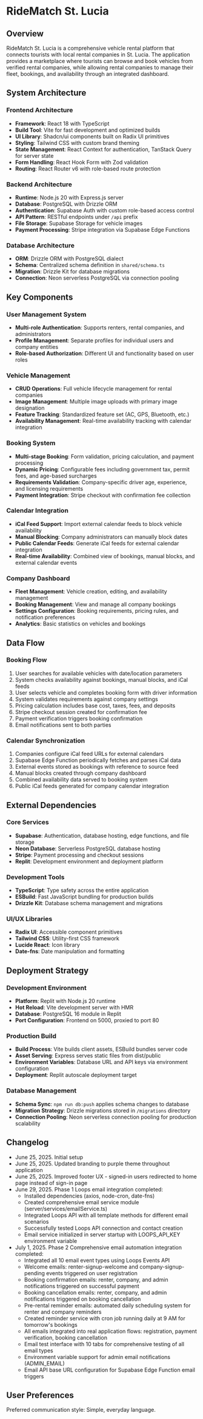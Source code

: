 # RideMatch St. Lucia

## Overview

RideMatch St. Lucia is a comprehensive vehicle rental platform that connects tourists with local rental companies in St. Lucia. The application provides a marketplace where tourists can browse and book vehicles from verified rental companies, while allowing rental companies to manage their fleet, bookings, and availability through an integrated dashboard.

## System Architecture

### Frontend Architecture
- **Framework**: React 18 with TypeScript
- **Build Tool**: Vite for fast development and optimized builds
- **UI Library**: Shadcn/ui components built on Radix UI primitives
- **Styling**: Tailwind CSS with custom brand theming
- **State Management**: React Context for authentication, TanStack Query for server state
- **Form Handling**: React Hook Form with Zod validation
- **Routing**: React Router v6 with role-based route protection

### Backend Architecture
- **Runtime**: Node.js 20 with Express.js server
- **Database**: PostgreSQL with Drizzle ORM
- **Authentication**: Supabase Auth with custom role-based access control
- **API Pattern**: RESTful endpoints under `/api` prefix
- **File Storage**: Supabase Storage for vehicle images
- **Payment Processing**: Stripe integration via Supabase Edge Functions

### Database Architecture
- **ORM**: Drizzle ORM with PostgreSQL dialect
- **Schema**: Centralized schema definition in `shared/schema.ts`
- **Migration**: Drizzle Kit for database migrations
- **Connection**: Neon serverless PostgreSQL via connection pooling

## Key Components

### User Management System
- **Multi-role Authentication**: Supports renters, rental companies, and administrators
- **Profile Management**: Separate profiles for individual users and company entities
- **Role-based Authorization**: Different UI and functionality based on user roles

### Vehicle Management
- **CRUD Operations**: Full vehicle lifecycle management for rental companies
- **Image Management**: Multiple image uploads with primary image designation
- **Feature Tracking**: Standardized feature set (AC, GPS, Bluetooth, etc.)
- **Availability Management**: Real-time availability tracking with calendar integration

### Booking System
- **Multi-stage Booking**: Form validation, pricing calculation, and payment processing
- **Dynamic Pricing**: Configurable fees including government tax, permit fees, and age-based surcharges
- **Requirements Validation**: Company-specific driver age, experience, and licensing requirements
- **Payment Integration**: Stripe checkout with confirmation fee collection

### Calendar Integration
- **iCal Feed Support**: Import external calendar feeds to block vehicle availability
- **Manual Blocking**: Company administrators can manually block dates
- **Public Calendar Feeds**: Generate iCal feeds for external calendar integration
- **Real-time Availability**: Combined view of bookings, manual blocks, and external calendar events

### Company Dashboard
- **Fleet Management**: Vehicle creation, editing, and availability management
- **Booking Management**: View and manage all company bookings
- **Settings Configuration**: Booking requirements, pricing rules, and notification preferences
- **Analytics**: Basic statistics on vehicles and bookings

## Data Flow

### Booking Flow
1. User searches for available vehicles with date/location parameters
2. System checks availability against bookings, manual blocks, and iCal feeds
3. User selects vehicle and completes booking form with driver information
4. System validates requirements against company settings
5. Pricing calculation includes base cost, taxes, fees, and deposits
6. Stripe checkout session created for confirmation fee
7. Payment verification triggers booking confirmation
8. Email notifications sent to both parties

### Calendar Synchronization
1. Companies configure iCal feed URLs for external calendars
2. Supabase Edge Function periodically fetches and parses iCal data
3. External events stored as bookings with reference to source feed
4. Manual blocks created through company dashboard
5. Combined availability data served to booking system
6. Public iCal feeds generated for company calendar integration

## External Dependencies

### Core Services
- **Supabase**: Authentication, database hosting, edge functions, and file storage
- **Neon Database**: Serverless PostgreSQL database hosting
- **Stripe**: Payment processing and checkout sessions
- **Replit**: Development environment and deployment platform

### Development Tools
- **TypeScript**: Type safety across the entire application
- **ESBuild**: Fast JavaScript bundling for production builds
- **Drizzle Kit**: Database schema management and migrations

### UI/UX Libraries
- **Radix UI**: Accessible component primitives
- **Tailwind CSS**: Utility-first CSS framework
- **Lucide React**: Icon library
- **Date-fns**: Date manipulation and formatting

## Deployment Strategy

### Development Environment
- **Platform**: Replit with Node.js 20 runtime
- **Hot Reload**: Vite development server with HMR
- **Database**: PostgreSQL 16 module in Replit
- **Port Configuration**: Frontend on 5000, proxied to port 80

### Production Build
- **Build Process**: Vite builds client assets, ESBuild bundles server code
- **Asset Serving**: Express serves static files from dist/public
- **Environment Variables**: Database URL and API keys via environment configuration
- **Deployment**: Replit autoscale deployment target

### Database Management
- **Schema Sync**: `npm run db:push` applies schema changes to database
- **Migration Strategy**: Drizzle migrations stored in `/migrations` directory
- **Connection Pooling**: Neon serverless connection pooling for production scalability

## Changelog
- June 25, 2025. Initial setup
- June 25, 2025. Updated branding to purple theme throughout application
- June 25, 2025. Improved footer UX - signed-in users redirected to home page instead of sign-in page
- June 29, 2025. Phase 1 Loops email integration completed:
  - Installed dependencies (axios, node-cron, date-fns)
  - Created comprehensive email service module (server/services/emailService.ts)
  - Integrated Loops API with all template methods for different email scenarios
  - Successfully tested Loops API connection and contact creation
  - Email service initialized in server startup with LOOPS_API_KEY environment variable
- July 1, 2025. Phase 2 Comprehensive email automation integration completed:
  - Integrated all 10 email event types using Loops Events API
  - Welcome emails: renter-signup-welcome and company-signup-pending events triggered on user registration
  - Booking confirmation emails: renter, company, and admin notifications triggered on successful payment
  - Booking cancellation emails: renter, company, and admin notifications triggered on booking cancellation
  - Pre-rental reminder emails: automated daily scheduling system for renter and company reminders
  - Created reminder service with cron job running daily at 9 AM for tomorrow's bookings
  - All emails integrated into real application flows: registration, payment verification, booking cancellation
  - Email test interface with 10 tabs for comprehensive testing of all email types
  - Environment variable support for admin email notifications (ADMIN_EMAIL)
  - Email API base URL configuration for Supabase Edge Function email triggers

## User Preferences

Preferred communication style: Simple, everyday language.